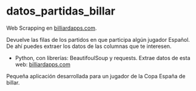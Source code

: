 # datos_partidas_billar
Web Scrapping en <a href="http://billiardapps.com/drawresults.asp?db=epc&client=&eventnr=2017100&header=no&eventheader=yes&showtabs=yes&tab=Tournament&footer=yes&tournament=W10">billiardapps.com</a>.

Devuelve las filas de los partidos en que participa algún jugador Español. De ahí puedes extraer los datos de las columnas que te interesen.

* Python, con librerías: BeautifoulSoup y requests.
Extrae datos de esta web: <a href="http://billiardapps.com/drawresults.asp?db=epc&client=&eventnr=2017100&header=no&eventheader=yes&showtabs=yes&tab=Tournament&footer=yes&tournament=W10">billiardapps.com</a>

Pequeña aplicación desarrollada para un jugador de la Copa España de billar.
